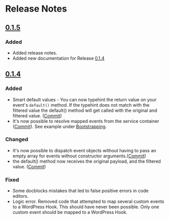 # Release Notes

## [0.1.5](https://github.com/calvinalkan/better-wordpress-hooks/compare/0.1.4...0.1.5)

### Added

- Added release notes. 
- Added new documentation for Release [0.1.4](https://github.com/calvinalkan/better-wordpress-hooks/blob/master/CHANGELOG.md#014)

## [0.1.4](https://github.com/calvinalkan/better-wordpress-hooks/compare/0.1.3...0.1.4)

### Added

- Smart default values - You can now typehint the return value on your event's `default()` method. If the typehint does not match with the filtered value the default() method will get called with the original and filtered value. ([Commit](https://github.com/calvinalkan/better-wordpress-hooks/commit/8d564babae2f448f607ceb1aea73edae487d2bfc#diff-6f76b222b1d42b154e0ca5f9cca9c766227cb56a75f7bff262e412a5f85a9378R182))
- It's now possible to resolve mapped events from the service container ([Commit](https://github.com/calvinalkan/better-wordpress-hooks/commit/3b48f0b7951c28e1f1c8ff7ce94ce7e842e89ef6)). See example under [Bootstrapping](https://github.com/calvinalkan/better-wordpress-hooks/blob/master/README.md#bootstrapping).

### Changed
- It's now possible to dispatch event objects without having to pass an empty array for events without constructor arguments.([Commit](https://github.com/calvinalkan/better-wordpress-hooks/commit/6165c5b3b0c810839fa02c43ebec87e78d91c6f1))
- the default() method now receives the original payload, and the filtered value. ([Commit](https://github.com/calvinalkan/better-wordpress-hooks/commit/8d564babae2f448f607ceb1aea73edae487d2bfc))

### Fixed

- Some docblocks mistakes that led to false positive errors in code editors.
- Logic error. Removed code that attempted to map several custom events to a WordPress Hook.
This should have never been possible. Only one custom event should be mapped to a WordPress Hook.
